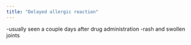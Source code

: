 ```yaml
---
title: "Delayed allergic reaction"
---
```

-usually seen a couple days after drug administration
-rash and swollen joints

